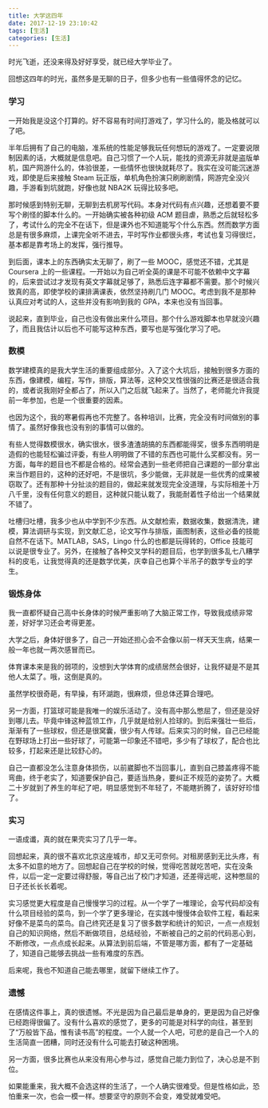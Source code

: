 ```yaml
---
title: 大学这四年
date: 2017-12-19 23:10:42
tags: [生活]
categories: [生活]
---
```


时光飞逝，还没来得及好好享受，就已经大学毕业了。

回想这四年的时光，虽然多是无聊的日子，但多少也有一些值得怀念的记忆。

<!--more-->

### 学习

一开始我是没这个打算的。好不容易有时间打游戏了，学习什么的，能及格就可以了吧。

半年后拥有了自己的电脑，准系统的性能足够我玩任何想玩的游戏了。一定要说限制因素的话，大概就是信息吧。自己习惯了一个人玩，能找的资源无非就是盗版单机，国产网游什么的，体验很差，一些情怀也很快就耗尽了。我实在没可能沉迷游戏，即使是后来接触 Steam 玩正版，单机角色扮演只刷刷剧情，网游完全没兴趣，手游看到坑就跑，好像也就 NBA2K 玩得比较多吧。

那时候感到特别无聊，无聊到去机房写代码。本身对代码有点兴趣，还想着要不要写个刷怪的脚本什么的。一开始确实被各种初级 ACM 题目虐，熟悉之后就轻松多了，考试什么的完全不在话下，但是课外也不知道能写个什么东西。然而数学方面总是有很多麻烦，上课完全听不进去，平时写作业都很头疼，考试也复习得很烂，基本都是靠考场上的发挥，强行推导。

到后面，课本上的东西确实太无聊了，刷了一些 MOOC，感觉还不错，尤其是 Coursera 上的一些课程。一开始以为自己听全英的课是不可能不依赖中文字幕的，后来尝试过才发现有英文字幕就足够了，熟悉后连字幕都不需要。那个时候兴致真的高，即使学校的课排满课表，依然坚持刷几门 MOOC。考虑到我不是那种认真应对考试的人，这些并没有影响到我的 GPA，本来也没有当回事。

说起来，直到毕业，自己也没有做出来什么项目。那个什么游戏脚本也早就没兴趣了，而且我估计以后也不可能写这种东西，要写也是写强化学习了吧。

### 数模

数学建模真的是我大学生活的重要组成部分。入了这个大坑后，接触到很多方面的东西，像建模，编程，写作，排版，算法等，这种交叉性很强的比赛还是很适合我的，或者说我刚好全都占了，所以入门之后就飞起来了。当然了，老师能允许我提前一年参加，也是一个很重要的因素。

也因为这个，我的寒暑假再也不完整了。各种培训，比赛，完全没有时间做别的事情了。虽然好像我也没有别的事情可以做的。

有些人觉得数模很水，确实很水，很多渣渣胡搞的东西都能得奖，很多东西明明是造假的也能轻松骗过评委，有些人明明做了不错的东西也可能什么奖都没有。另一方面，每年的题目也不都是合格的。经常会遇到一些老师把自己课题的一部分拿出来当作题目的，这种的还好吧，不是很坑，多少能做，无非就是一些优秀的成果被窃取了。还有那种十分扯淡的题目的，做起来就发现完全没道理，与实际相差十万八千里，没有任何意义的题目，这种就只能认栽了，我能耐着性子给出一个结果就不错了。

吐槽归吐槽，我多少也从中学到不少东西。从文献检索，数据收集，数据清洗，建模，算法调研与实现，到文献汇总，论文写作与排版，画图制表，这些必备的技能自然不在话下。MATLAB，SAS，Lingo 什么的也都是玩得转的，Office 技能可以说是很专业了。另外，在接触了各种交叉学科的题目后，也学到很多乱七八糟学科的皮毛，让我觉得真的还是数学优美，庆幸自己也算个半吊子的数学专业的学生。

### 锻炼身体

我一直都怀疑自己高中长身体的时候严重影响了大脑正常工作，导致我成绩非常差，好好学习还会考得更差。

大学之后，身体好很多了，自己一开始还担心会不会像以前一样天天生病，结果一般一年也就一两次感冒而已。

体育课本来是我的弱项的，没想到大学体育的成绩居然会很好，让我怀疑是不是其他人太菜了。哦，这倒是真的。

虽然学校很奇葩，有早操，有环湖跑，很麻烦，但总体还算合理吧。

另一方面，打篮球可能是我唯一的娱乐活动了。没有高中那么憋屈了，但还是没好到哪儿去。毕竟中锋这种蓝领工作，几乎就是给别人捡球的。到后来强壮一些后，渐渐有了一些球权，但还是很窝囊，很少有人传球。后来实习的时候，自己已经能在野球场上打出一些好球了，可能第一印象还不错吧，多少有了球权了，配合也比较多，打起来还是比较舒心的。

自己一直都没怎么注意身体损伤，以前崴脚也不当回事儿，直到自己膝盖疼得不能弯曲，终于老实了，知道要保护自己，要适当热身，要纠正不规范的姿势了。大概二十岁就到了养生的年纪了吧，明显感觉到不年轻了，不能瞎折腾了，该好好珍惜了。

### 实习

一语成谶，真的就在果壳实习了几乎一年。

回想起来，真的很不喜欢北京这座城市，却又无可奈何。对租房感到无比头疼，有太多不如意的地方了。回想起自己在学校的时候，觉得吃苦就吃苦吧，实在没条件，以后一定一定要过得舒服，等自己出了校门才知道，还差得远呢，这种憋屈的日子还长长长着呢。

实习感觉更大程度是自己慢慢学习的过程。从一个学了一堆理论，会写代码却没有什么项目经验的菜鸟，到一个学了更多理论，在实践中慢慢体会软件工程，看起来好像不是菜鸟的菜鸟。自己终究还是复习了很多数学和统计的知识，一点一点规划自己的知识网络，然后不断做项目，总结经验，不断被自己的之前的代码恶心到，不断修改，一点点成长起来。从算法到前后端，不管是哪方面，都有了一定基础了，知道自己能够去挑战一些有难度的东西。

后来呢，我也不知道自己能去哪里，就留下继续工作了。

### 遗憾

在感情这件事上，真的很遗憾。不光是因为自己最后是单身的，更是因为自己好像已经跑得很偏了。没有什么喜欢的感觉了，更多的可能是对科学的向往，甚至到了“万般皆下品，惟有读书高”的程度。一个人就一个人吧，可悲的是自己一个人的生活简直一团糟，同时还没有什么可能去打破这种困境。

另一方面，很多比赛也从来没有用心参与过，感觉自己能力到位了，决心总是不到位。

如果能重来，我大概不会选这样的生活了，一个人确实很难受。但是性格如此，恐怕重来一次，也会一模一样。想要坚守的原则不会变，难受就难受吧。

